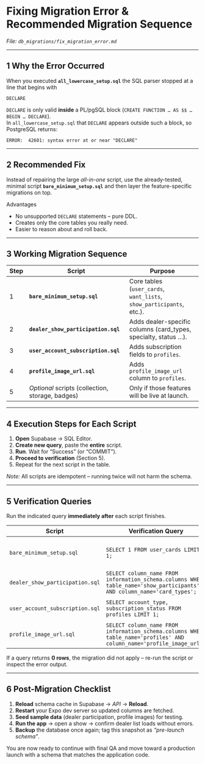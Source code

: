 # Fixing Migration Error & Recommended Migration Sequence  
_File: `db_migrations/fix_migration_error.md`_

---

## 1  Why the Error Occurred
When you executed **`all_lowercase_setup.sql`** the SQL parser stopped at a line that begins with

```
DECLARE
```

`DECLARE` is only valid **inside** a PL/pgSQL block (`CREATE FUNCTION … AS $$ … BEGIN … DECLARE`).  
In `all_lowercase_setup.sql` that `DECLARE` appears outside such a block, so PostgreSQL returns:

```
ERROR:  42601: syntax error at or near "DECLARE"
```

---

## 2  Recommended Fix  
Instead of repairing the large *all-in-one* script, use the already-tested,
minimal script **`bare_minimum_setup.sql`** and then layer the feature-specific
migrations on top.

Advantages  
* No unsupported `DECLARE` statements – pure DDL.  
* Creates only the core tables you really need.  
* Easier to reason about and roll back.

---

## 3  Working Migration Sequence

| Step | Script | Purpose |
|------|--------|---------|
| 1 | **`bare_minimum_setup.sql`** | Core tables (`user_cards`, `want_lists`, `show_participants`, etc.). |
| 2 | **`dealer_show_participation.sql`** | Adds dealer-specific columns (card_types, specialty, status …). |
| 3 | **`user_account_subscription.sql`** | Adds subscription fields to `profiles`. |
| 4 | **`profile_image_url.sql`** | Adds `profile_image_url` column to `profiles`. |
| 5 | _Optional_ scripts (collection, storage, badges) | Only if those features will be live at launch. |

---

## 4  Execution Steps for Each Script

1. **Open** Supabase → SQL Editor.  
2. **Create new query**, paste the **entire** script.  
3. **Run**. Wait for “Success” (or “COMMIT”).  
4. **Proceed to verification** (Section&nbsp;5).  
5. Repeat for the next script in the table.

_Note:_ All scripts are idempotent – running twice will not harm the schema.

---

## 5  Verification Queries

Run the indicated query **immediately after** each script finishes.

| Script | Verification Query | Expected Result |
|--------|-------------------|-----------------|
| `bare_minimum_setup.sql` | `SELECT 1 FROM user_cards LIMIT 1;` | Returns 1 row (or 0 rows if empty) – proves table exists. |
| `dealer_show_participation.sql` | `SELECT column_name FROM information_schema.columns WHERE table_name='show_participants' AND column_name='card_types';` | Returns `card_types`. |
| `user_account_subscription.sql` | `SELECT account_type, subscription_status FROM profiles LIMIT 1;` | Columns exist (values may be `NULL`). |
| `profile_image_url.sql` | `SELECT column_name FROM information_schema.columns WHERE table_name='profiles' AND column_name='profile_image_url';` | Returns `profile_image_url`. |

If a query returns **0 rows**, the migration did not apply – re-run the script or inspect the error output.

---

## 6  Post-Migration Checklist

1. **Reload** schema cache in Supabase → _API_ → **Reload**.  
2. **Restart** your Expo dev server so updated columns are fetched.  
3. **Seed sample data** (dealer participation, profile images) for testing.  
4. **Run the app** → open a show → confirm dealer list loads without errors.  
5. **Backup** the database once again; tag this snapshot as _“pre-launch schema”_.

You are now ready to continue with final QA and move toward a production launch with a schema that matches the application code.  
